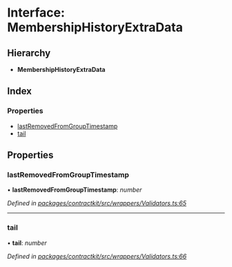 # Interface: MembershipHistoryExtraData

## Hierarchy

* **MembershipHistoryExtraData**

## Index

### Properties

* [lastRemovedFromGroupTimestamp](_wrappers_validators_.membershiphistoryextradata.md#lastremovedfromgrouptimestamp)
* [tail](_wrappers_validators_.membershiphistoryextradata.md#tail)

## Properties

###  lastRemovedFromGroupTimestamp

• **lastRemovedFromGroupTimestamp**: *number*

*Defined in [packages/contractkit/src/wrappers/Validators.ts:65](https://github.com/celo-org/celo-monorepo/blob/06adf8b7a/packages/contractkit/src/wrappers/Validators.ts#L65)*

___

###  tail

• **tail**: *number*

*Defined in [packages/contractkit/src/wrappers/Validators.ts:66](https://github.com/celo-org/celo-monorepo/blob/06adf8b7a/packages/contractkit/src/wrappers/Validators.ts#L66)*
